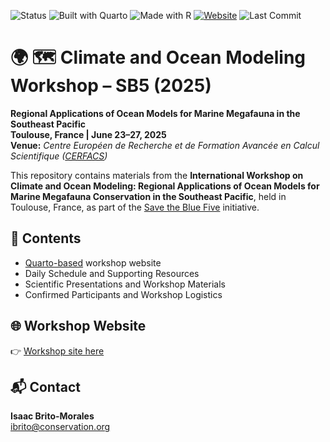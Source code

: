 ![Status](https://img.shields.io/badge/status-active-brightgreen) ![Built with Quarto](https://img.shields.io/badge/Built%20with-Quarto-5D6AB1?logo=quarto) ![Made with R](https://img.shields.io/badge/Made%20with-R-276DC3?logo=R) [![Website](https://img.shields.io/badge/View-Website-green)](https://isaakbm.github.io/megafauna_ROMs_workshop2025/) ![Last Commit](https://img.shields.io/github/last-commit/IsaakBM/megafauna_ROMs_workshop2025)

# 🌍 🗺️ Climate and Ocean Modeling Workshop – SB5 (2025)

**Regional Applications of Ocean Models for Marine Megafauna in the Southeast Pacific**\
**Toulouse, France \| June 23–27, 2025**\
**Venue:** *Centre Européen de Recherche et de Formation Avancée en Calcul Scientifique ([CERFACS](https://cerfacs.fr/en/home/))*

This repository contains materials from the **International Workshop on Climate and Ocean Modeling: Regional Applications of Ocean Models for Marine Megafauna Conservation in the Southeast Pacific**, held in Toulouse, France, as part of the [Save the Blue Five](https://savethebluefive.net/) initiative.

## 📂 Contents

-   [Quarto-based](https://quarto.org/) workshop website
-   Daily Schedule and Supporting Resources
-   Scientific Presentations and Workshop Materials
-   Confirmed Participants and Workshop Logistics

## 🌐 Workshop Website

👉 [Workshop site here](https://isaakbm.github.io/megafauna_CC_workshop2025/)

## 📬 Contact

**Isaac Brito-Morales**\
[ibrito\@conservation.org](mailto:ibrito@conservation.org)
